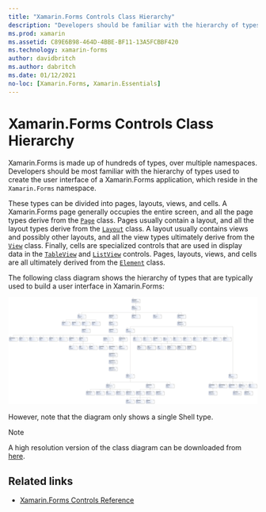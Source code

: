 ```yaml
---
title: "Xamarin.Forms Controls Class Hierarchy"
description: "Developers should be familiar with the hierarchy of types used to create the user interface of a Xamarin.Forms application."
ms.prod: xamarin
ms.assetid: C89E6B98-464D-4BBE-BF11-13A5FCBBF420
ms.technology: xamarin-forms
author: davidbritch
ms.author: dabritch
ms.date: 01/12/2021
no-loc: [Xamarin.Forms, Xamarin.Essentials]
---
```


# Xamarin.Forms Controls Class Hierarchy

Xamarin.Forms is made up of hundreds of types, over multiple namespaces. Developers should be most familiar with the hierarchy of types used to create the user interface of a Xamarin.Forms application, which reside in the `Xamarin.Forms` namespace.

These types can be divided into pages, layouts, views, and cells. A Xamarin.Forms page generally occupies the entire screen, and all the page types derive from the [`Page`](xref:Xamarin.Forms.Page) class. Pages usually contain a layout, and all the layout types derive from the [`Layout`](xref:Xamarin.Forms.Layout) class. A layout usually contains views and possibly other layouts, and all the view types ultimately derive from the [`View`](xref:Xamarin.Forms.View) class. Finally, cells are specialized controls that are used in display data in the [`TableView`](xref:Xamarin.Forms.TableView) and [`ListView`](xref:Xamarin.Forms.ListView) controls. Pages, layouts, views, and cells are all ultimately derived from the [`Element`](xref:Xamarin.Forms.Element) class.

The following class diagram shows the hierarchy of types that are typically used to build a user interface in Xamarin.Forms:

[![Xamarin.Forms Controls Class Diagram](class-hierarchy-images/class-diagram.png "Xamarin.Forms controls class diagram")](class-hierarchy-images/class-diagram-large.png#lightbox "Xamarin.Forms controls class diagram")

However, note that the diagram only shows a single Shell type.

> [!NOTE]
> A high resolution version of the class diagram can be downloaded from [here](class-hierarchy-images/class-diagram-high-resolution.png).

## Related links

- [Xamarin.Forms Controls Reference](~/xamarin-forms/user-interface/controls/index.md)
